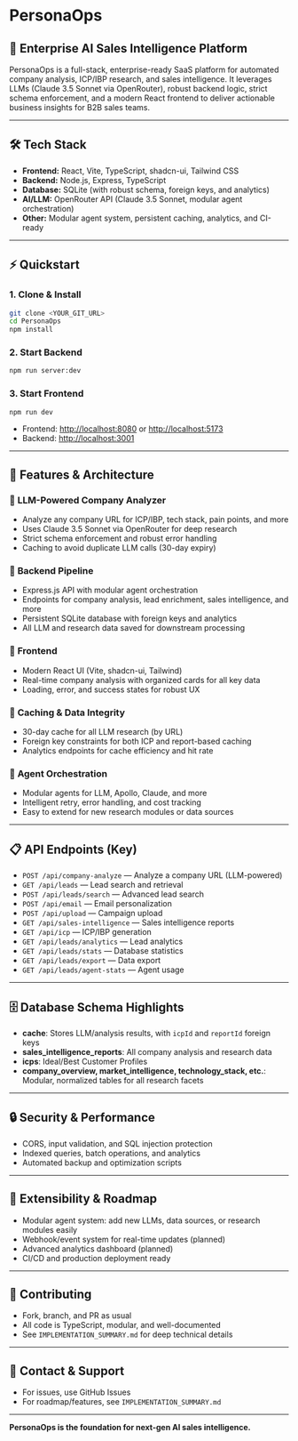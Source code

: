 # PersonaOps

## 🚀 Enterprise AI Sales Intelligence Platform

PersonaOps is a full-stack, enterprise-ready SaaS platform for automated company analysis, ICP/IBP research, and sales intelligence. It leverages LLMs (Claude 3.5 Sonnet via OpenRouter), robust backend logic, strict schema enforcement, and a modern React frontend to deliver actionable business insights for B2B sales teams.

---

## 🛠️ Tech Stack
- **Frontend:** React, Vite, TypeScript, shadcn-ui, Tailwind CSS
- **Backend:** Node.js, Express, TypeScript
- **Database:** SQLite (with robust schema, foreign keys, and analytics)
- **AI/LLM:** OpenRouter API (Claude 3.5 Sonnet, modular agent orchestration)
- **Other:** Modular agent system, persistent caching, analytics, and CI-ready

---

## ⚡ Quickstart

### 1. Clone & Install
```sh
git clone <YOUR_GIT_URL>
cd PersonaOps
npm install
```

### 2. Start Backend
```sh
npm run server:dev
```

### 3. Start Frontend
```sh
npm run dev
```

- Frontend: [http://localhost:8080](http://localhost:8080) or [http://localhost:5173](http://localhost:5173)
- Backend: [http://localhost:3001](http://localhost:3001)

---

## 🧠 Features & Architecture

### 🔹 **LLM-Powered Company Analyzer**
- Analyze any company URL for ICP/IBP, tech stack, pain points, and more
- Uses Claude 3.5 Sonnet via OpenRouter for deep research
- Strict schema enforcement and robust error handling
- Caching to avoid duplicate LLM calls (30-day expiry)

### 🔹 **Backend Pipeline**
- Express.js API with modular agent orchestration
- Endpoints for company analysis, lead enrichment, sales intelligence, and more
- Persistent SQLite database with foreign keys and analytics
- All LLM and research data saved for downstream processing

### 🔹 **Frontend**
- Modern React UI (Vite, shadcn-ui, Tailwind)
- Real-time company analysis with organized cards for all key data
- Loading, error, and success states for robust UX

### 🔹 **Caching & Data Integrity**
- 30-day cache for all LLM research (by URL)
- Foreign key constraints for both ICP and report-based caching
- Analytics endpoints for cache efficiency and hit rate

### 🔹 **Agent Orchestration**
- Modular agents for LLM, Apollo, Claude, and more
- Intelligent retry, error handling, and cost tracking
- Easy to extend for new research modules or data sources

---

## 📋 API Endpoints (Key)
- `POST /api/company-analyze` — Analyze a company URL (LLM-powered)
- `GET /api/leads` — Lead search and retrieval
- `POST /api/leads/search` — Advanced lead search
- `POST /api/email` — Email personalization
- `POST /api/upload` — Campaign upload
- `GET /api/sales-intelligence` — Sales intelligence reports
- `GET /api/icp` — ICP/IBP generation
- `GET /api/leads/analytics` — Lead analytics
- `GET /api/leads/stats` — Database statistics
- `GET /api/leads/export` — Data export
- `GET /api/leads/agent-stats` — Agent usage

---

## 🗄️ Database Schema Highlights
- **cache**: Stores LLM/analysis results, with `icpId` and `reportId` foreign keys
- **sales_intelligence_reports**: All company analysis and research data
- **icps**: Ideal/Best Customer Profiles
- **company_overview, market_intelligence, technology_stack, etc.**: Modular, normalized tables for all research facets

---

## 🔒 Security & Performance
- CORS, input validation, and SQL injection protection
- Indexed queries, batch operations, and analytics
- Automated backup and optimization scripts

---

## 🧩 Extensibility & Roadmap
- Modular agent system: add new LLMs, data sources, or research modules easily
- Webhook/event system for real-time updates (planned)
- Advanced analytics dashboard (planned)
- CI/CD and production deployment ready

---

## 🤝 Contributing
- Fork, branch, and PR as usual
- All code is TypeScript, modular, and well-documented
- See `IMPLEMENTATION_SUMMARY.md` for deep technical details

---

## 📣 Contact & Support
- For issues, use GitHub Issues
- For roadmap/features, see `IMPLEMENTATION_SUMMARY.md`

---

**PersonaOps is the foundation for next-gen AI sales intelligence.**
